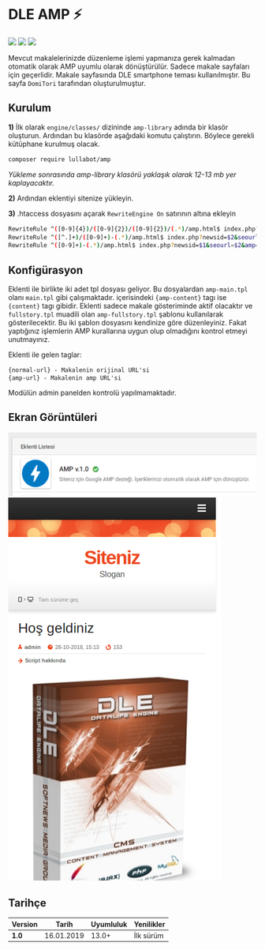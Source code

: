# DLE AMP ⚡
<img src="https://img.shields.io/badge/dle-13.0+-007dad.svg"> <img src="https://img.shields.io/badge/lang-tr-ce600f.svg"> <img src="https://img.shields.io/badge/license-GPL-60ce0f.svg">

Mevcut makalelerinizde düzenleme işlemi yapmanıza gerek kalmadan otomatik olarak AMP uyumlu olarak dönüştürülür. Sadece makale sayfaları için geçerlidir.
Makale sayfasında DLE smartphone teması kullanılmıştır. Bu sayfa `DomiTori` tarafından oluşturulmuştur.

## Kurulum
**1)** İlk olarak `engine/classes/` dizininde `amp-library` adında bir klasör oluşturun. Ardından bu klasörde aşağıdaki komutu çalıştırın. Böylece gerekli kütüphane kurulmuş olacak.
```bash
composer require lullabot/amp
```
*Yükleme sonrasında amp-library klasörü yaklaşık olarak 12-13 mb yer kaplayacaktır.*

**2)** Ardından eklentiyi sitenize yükleyin.

**3)** .htaccess dosyasını açarak `RewriteEngine On` satırının altına ekleyin

```bash
RewriteRule ^([0-9]{4})/([0-9]{2})/([0-9]{2})/(.*)/amp.html$ index.php?subaction=showfull&year=$1&month=$2&day=$3&news_name=$4&seourl=$4&amp=1 [L]
RewriteRule ^([^.]+)/([0-9]+)-(.*)/amp.html$ index.php?newsid=$2&seourl=$3&seocat=$1&amp=1 [L]
RewriteRule ^([0-9]+)-(.*)/amp.html$ index.php?newsid=$1&seourl=$2&amp=1 [L]
```

## Konfigürasyon
Eklenti ile birlikte iki adet tpl dosyası geliyor. Bu dosyalardan `amp-main.tpl` olanı `main.tpl` gibi çalışmaktadır. içerisindeki `{amp-content}` tagı ise `{content}` tagı gibidir. Eklenti sadece makale gösteriminde aktif olacaktır ve `fullstory.tpl` muadili olan `amp-fullstory.tpl` şablonu kullanılarak gösterilecektir. Bu iki şablon dosyasını kendinize göre düzenleyiniz. Fakat yaptığınız işlemlerin AMP kurallarına uygun olup olmadığını kontrol etmeyi unutmayınız.

Eklenti ile gelen taglar:
```
{normal-url} - Makalenin orijinal URL'si
{amp-url} - Makalenin amp URL'si
```

Modülün admin panelden kontrolü yapılmamaktadır.

## Ekran Görüntüleri
![Ekran 1](/docs/screen1.png?raw=true)
![Ekran 2](/docs/screen2.png?raw=true)

## Tarihçe

| Version | Tarih | Uyumluluk | Yenilikler |
| ------- | ----- | --------- | ---------- |
| **1.0** | 16.01.2019 | 13.0+ | İlk sürüm |

